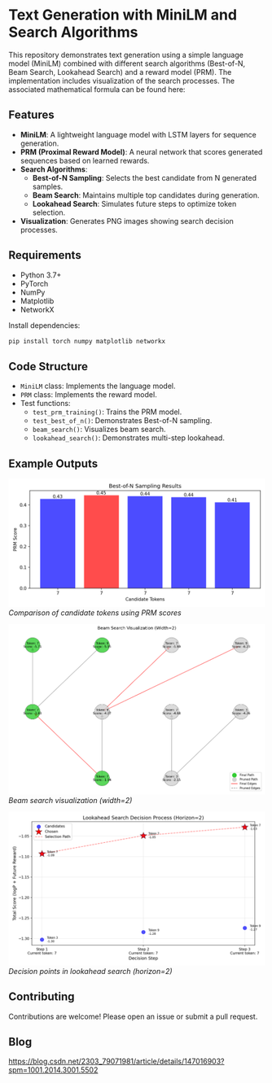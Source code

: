 # Text Generation with MiniLM and Search Algorithms

This repository demonstrates text generation using a simple language model (MiniLM) combined with different search algorithms (Best-of-N, Beam Search, Lookahead Search) and a reward model (PRM). The implementation includes visualization of the search processes.
The associated mathematical formula can be found here:
## Features

- **MiniLM**: A lightweight language model with LSTM layers for sequence generation.
- **PRM (Proximal Reward Model)**: A neural network that scores generated sequences based on learned rewards.
- **Search Algorithms**:
  - **Best-of-N Sampling**: Selects the best candidate from N generated samples.
  - **Beam Search**: Maintains multiple top candidates during generation.
  - **Lookahead Search**: Simulates future steps to optimize token selection.
- **Visualization**: Generates PNG images showing search decision processes.

## Requirements

- Python 3.7+
- PyTorch
- NumPy
- Matplotlib
- NetworkX

Install dependencies:
```bash
pip install torch numpy matplotlib networkx
```

## Code Structure

- `MiniLM` class: Implements the language model.
- `PRM` class: Implements the reward model.
- Test functions:
  - `test_prm_training()`: Trains the PRM model.
  - `test_best_of_n()`: Demonstrates Best-of-N sampling.
  - `beam_search()`: Visualizes beam search.
  - `lookahead_search()`: Demonstrates multi-step lookahead.

## Example Outputs

![Best-of-N Sampling](best_of_n.png)  
*Comparison of candidate tokens using PRM scores*

![Beam Search Tree](beam_search_tree.png)  
*Beam search visualization (width=2)*

![Lookahead Search](lookahead_decision.png)  
*Decision points in lookahead search (horizon=2)*

## Contributing

Contributions are welcome! Please open an issue or submit a pull request.


## Blog
https://blog.csdn.net/2303_79071981/article/details/147016903?spm=1001.2014.3001.5502

